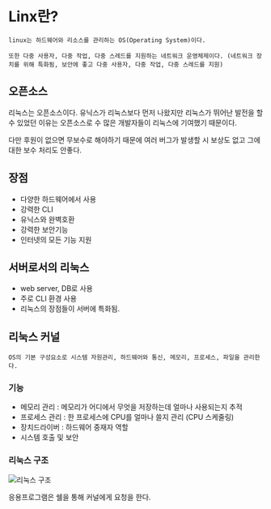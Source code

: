 Linx란?
====

    linux는 하드웨어와 리소스를 관리하는 OS(Operating System)이다.

    또한 다중 사용자, 다중 작업, 다중 스레드를 지원하는 네트워크 운영체제이다. (네트워크 장치를 위해 특화됨, 보안에 좋고 다중 사용자, 다중 작업, 다중 스레드를 지원)

## 오픈소스

리눅스는 오픈소스이다. 유닉스가 리눅스보다 먼저 나왔지만 리눅스가 뛰어난 발전을 할 수 있었던 이유는
 오픈소스로 수 많은 개발자들이 리눅스에 기여했기 때문이다.

다만 후원이 없으면 무보수로 해야하기 때문에 여러 버그가 발생할 시 보상도 없고 그에 대한 보수 처리도 안좋다.

## 장점

* 다양한 하드웨어에서 사용
* 강력한 CLI
* 유닉스와 완벽호환
* 강력한 보안기능
* 인터넷의 모든 기능 지원

## 서버로서의 리눅스

* web server, DB로 사용
* 주로 CLI 환경 사용
* 리눅스의 장점들이 서버에 특화됨.

## 리눅스 커널

    OS의 기본 구성요소로 시스템 자원관리, 하드웨어와 통신, 메모리, 프로세스, 파일을 관리한다.

### 기능

* 메모리 관리 : 메모리가 어디에서 무엇을 저장하는데 얼마나 사용되는지 추적
* 프로세스 관리 : 한 프로세스에 CPU를 얼마나 쓸지 관리 (CPU 스케줄링)
* 장치드라이버 : 하드웨어 중재자 역할
* 시스템 호출 및 보안

### 리눅스 구조

![리눅스 구조](https://mblogthumb-phinf.pstatic.net/MjAxOTA5MjNfMjQ2/MDAxNTY5MjI3NTQ1OTc0.gcVam0M9bubFBYoI6TvI1VHSPU6J7fuEXphncfueabUg.BtK3z8Ng_mQrb3UYfU1ZMsvH71N8Ql3sDhtKOYoF9jkg.PNG.appeal7712/%EC%BA%A1%EC%B2%98.PNG?type=w800)

응용프로그램은 쉘을 통해 커널에게 요청을 한다.



